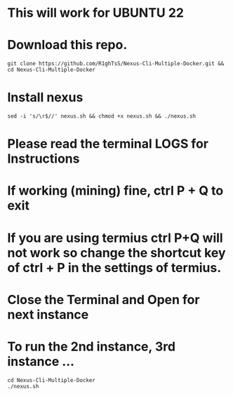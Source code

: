 # This will work for UBUNTU 22
# Download this repo.
    git clone https://github.com/R1ghTsS/Nexus-Cli-Multiple-Docker.git && cd Nexus-Cli-Multiple-Docker
# Install nexus
    sed -i 's/\r$//' nexus.sh && chmod +x nexus.sh && ./nexus.sh
# Please read the terminal LOGS for Instructions
# If working (mining) fine, ctrl P + Q to exit
# If you are using termius ctrl P+Q will not work so change the shortcut key of ctrl + P in the settings of termius.
# Close the Terminal and Open for next instance
# To run the 2nd instance, 3rd instance ...
    cd Nexus-Cli-Multiple-Docker
    ./nexus.sh
